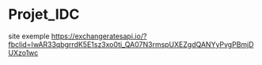 # Projet_IDC
 site exemple https://exchangeratesapi.io/?fbclid=IwAR33qbgrrdK5E1sz3xo0ti_QA07N3rmspUXEZgdQANYyPvgPBmjDUXzo1wc
